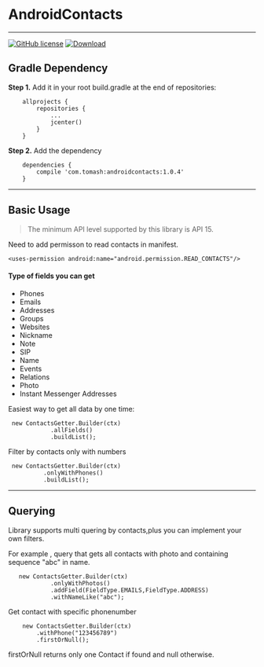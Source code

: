 AndroidContacts
===================
----------------------------------
[![GitHub license](https://img.shields.io/github/license/mashape/apistatus.svg)](https://github.com/blainepwnz/AndroidContacts/blob/master/LICENSE.txt)
[ ![Download](https://api.bintray.com/packages/blainepwnz/maven/androidcontacts/images/download.svg) ](https://bintray.com/blainepwnz/maven/androidcontacts/_latestVersion)


Gradle Dependency
---------------------------
**Step 1.** Add it in your root build.gradle at the end of repositories:
```
	allprojects {
		repositories {
			...
			jcenter()
    	}
	}
```
**Step 2.** Add the dependency
```
	dependencies {
		compile 'com.tomash:androidcontacts:1.0.4'
	}
```

---


 Basic Usage
------------------


>The minimum API level supported by this library is API 15.

Need to add permisson to read contacts in manifest.
```
<uses-permission android:name="android.permission.READ_CONTACTS"/>
```

#### Type of fields you can get

* Phones
* Emails
* Addresses
* Groups
* Websites
* Nickname
* Note
* SIP
* Name
* Events
* Relations
* Photo
* Instant Messenger Addresses

Easiest way to get all data by one time:
```
 new ContactsGetter.Builder(ctx)
            .allFields()
            .buildList();
```
Filter by contacts only with numbers
```
 new ContactsGetter.Builder(ctx)
          .onlyWithPhones()
		  .buildList();          
```
---
Querying
------------------
Library supports multi quering by contacts,plus you can implement your own filters.

For example , query that gets all contacts with photo and containing sequence "abc" in name.
```
   new ContactsGetter.Builder(ctx)
            .onlyWithPhotos()
            .addField(FieldType.EMAILS,FieldType.ADDRESS)
            .withNameLike("abc");
```              
 
 Get contact with specific phonenumber

        new ContactsGetter.Builder(ctx)
            .withPhone("123456789")
            .firstOrNull();   

firstOrNull returns only one Contact if found and null otherwise.
